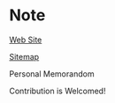 # Note

[Web Site](https://kenjiohtsuka.github.io/note/)

[Sitemap](https://kenjiohtsuka.github.io/note/sitemap.xml)

Personal Memorandom

Contribution is Welcomed!
